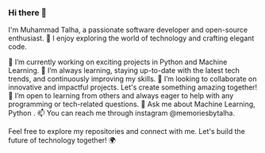 ### Hi there 👋

I'm Muhammad Talha, a passionate software developer and open-source enthusiast. 🚀 I enjoy exploring the world of technology and crafting elegant code.

🔭 I’m currently working on exciting projects in Python and Machine Learning.
🌱 I’m always learning, staying up-to-date with the latest tech trends, and continuously improving my skills.
👯 I’m looking to collaborate on innovative and impactful projects. Let's create something amazing together!
🤔 I’m open to learning from others and always eager to help with any programming or tech-related questions.
💬 Ask me about Machine Learning, Python .
📫 You can reach me through instagram @memoriesbytalha.

Feel free to explore my repositories and connect with me. Let's build the future of technology together! 🌍
